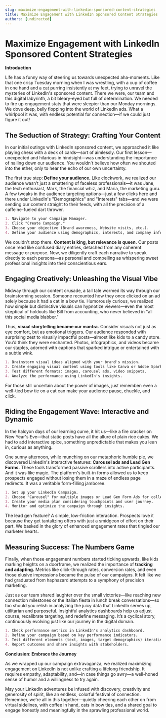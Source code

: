 ```yaml
---
slug: maximize-engagement-with-linkedin-sponsored-content-strategies
title: Maximize Engagement with LinkedIn Sponsored Content Strategies
authors: [undirected]
---
```



# Maximize Engagement with LinkedIn Sponsored Content Strategies

**Introduction**

Life has a funny way of steering us towards unexpected aha-moments. Like that one crisp Tuesday morning when I was wrestling, with a cup of coffee in one hand and a cat purring insistently at my feet, trying to unravel the mysteries of LinkedIn's sponsored content. There we were, our team and this digital labyrinth, a bit bleary-eyed but full of determination. We needed to fire up engagement stats that were sleepier than our Monday mornings. We dove deep, belly flopping into the world of LinkedIn ads. What a whirlpool it was, with endless potential for connection—if we could just figure it out!

## The Seduction of Strategy: Crafting Your Content

In our initial outings with LinkedIn sponsored content, we approached it like playing chess with a deck of cards—sort of aimlessly. Our first lesson—unexpected and hilarious in hindsight—was understanding the importance of nailing down our audience. You wouldn't believe how often we shouted into the ether, only to hear the echo of our own uncertainty. 

The first true step: **Define your audience.** Like clockwork, we realized our audience wasn’t just a smattering of faceless professionals—it was Jane, the tech enthusiast, Mark, the financial whiz, and Maria, the marketing guru. A few tweaks in the audience targeting options—just a few clicks here and there under LinkedIn's "Demographics" and "Interests" tabs—and we were sending our content straight to their feeds, with all the precision of a caffeine-fueled dart thrower.

```markdown
1. Navigate to your Campaign Manager.
2. Click "Create Campaign."
3. Choose your objective (Brand awareness, Website visits, etc.).
4. Define your audience using demographics, interests, and company information.
```

We couldn't stop there. **Content is king, but relevance is queen.** Our posts once read like confused diary entries, detached from any coherent message or purpose. Now, we diligently craft each narrative to speak directly to each persona—as personal and compelling as whispering sweet professional insights into their conscientious ears. 

## Engaging Creatively: Unleashing the Visual Vibe

Midway through our content crusade, a tall tale wormed its way through our brainstorming session. Someone recounted how they once clicked on an ad solely because it had a cat in a bow tie. Humorously curious, we realized how simple but distinctive visuals can hypnotize viewers—even the most skeptical of holdouts like Bill from accounting, who never believed in "all this social media blabber."

Thus, **visual storytelling became our mantra.** Consider visuals not just as eye comfort, but as emotional triggers. Our audience responded with surprising zest to visually impactful posts—almost like kids to a candy store. You’d think they were enchanted. Photos, infographics, and videos became our staples, adorned with captions that sparked intrigue or entertained with a subtle wink.

```markdown
1. Brainstorm visual ideas aligned with your brand's mission.
2. Create engaging visual content using tools like Canva or Adobe Spark.
3. Test different formats: images, carousel ads, video snippets.
4. Analyze the performance using LinkedIn's insights.
```

For those still uncertain about the power of images, just remember: even a well-tied bow tie on a cat can make your audience pause, chuckle, and click.

## Riding the Engagement Wave: Interactive and Dynamic

In the halcyon days of our learning curve, it hit us—like a fire cracker on New Year's Eve—that static posts have all the allure of plain rice cakes. We had to add interactive spice, something unpredictable that makes you lean in, curious as anything. 

One sunny afternoon, while munching on our metaphoric humble pie, we discovered LinkedIn's interactive features: **Carousel ads and Lead Gen Forms.** These tools transformed passive scrollers into active participants. And it was like magic. The platform's built-in forms allowed us to keep prospects engaged without losing them in a maze of endless page redirects. It was a veritable form-filling jamboree.

```markdown
1. Set up your LinkedIn Campaign.
2. Choose "Carousel" for multiple images or Lead Gen Form Ads for collecting leads.
3. Create your media plan considering touchpoints and user journey.
4. Monitor and optimize the campaign through insights.
```

The lead gen feature? A simple, low-friction interaction. Prospects love it because they get tantalizing offers with just a smidgeon of effort on their part. We basked in the glory of enhanced engagement rates that tingled our marketer hearts.

## Measuring Success: The Numbers Game

Finally, when those engagement numbers started ticking upwards, like kids marking heights on a doorframe, we realized the importance of **tracking and adapting.** Metrics like click-through rates, conversion rates, and even those elusive impressions became the pulse of our campaigns. It felt like we had graduated from haphazard attempts to a symphony of precision marketing.

Just as our team shared laughter over the small victories—like reaching new connection milestones or the Italian fiesta in lunch break conversations—so too should you relish in analyzing the juicy data that LinkedIn serves up, utilitarian and purposeful. Insightful analytics dashboards help us adjust course, recalibrate targeting, and redefine messaging. It’s a cyclical story, continuously evolving just like our journey in the digital domain.

```markdown
1. Check performance metrics in LinkedIn's analytics dashboard.
2. Refine your campaign based on key performance indicators.
3. Test different elements (text, images, target demographics) iteratively.
4. Report outcomes and share insights with stakeholders.
```

**Conclusion: Embrace the Journey**

As we wrapped up our campaign extravaganza, we realized maximizing engagement on LinkedIn is not unlike crafting a lifelong friendship. It requires empathy, adaptability, and—in case things go awry—a well-honed sense of humor and a willingness to try again.

May your LinkedIn adventures be infused with discovery, creativity and generosity of spirit, like an endless, colorful festival of connection. Remember, we're all in this together—quietly cheering each other on from virtual sidelines, with coffee in hand, cats in bow ties, and a shared goal to engage honestly and meaningfully in the sprawling professional world.